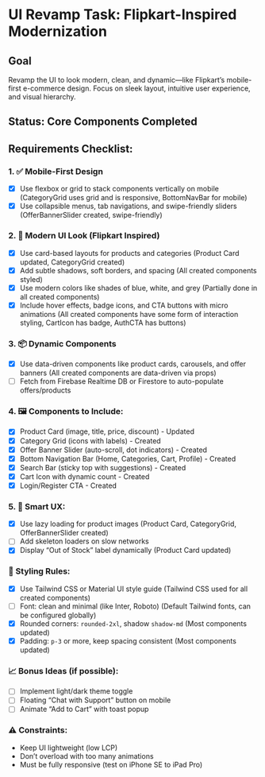 # UI Revamp Task: Flipkart-Inspired Modernization

## Goal
Revamp the UI to look modern, clean, and dynamic—like Flipkart’s mobile-first e-commerce design. Focus on sleek layout, intuitive user experience, and visual hierarchy.

## Status: Core Components Completed

## Requirements Checklist:

### 1. ✅ Mobile-First Design
- [X] Use flexbox or grid to stack components vertically on mobile (CategoryGrid uses grid and is responsive, BottomNavBar for mobile)
- [X] Use collapsible menus, tab navigations, and swipe-friendly sliders (OfferBannerSlider created, swipe-friendly)

### 2. 💅 Modern UI Look (Flipkart Inspired)
- [X] Use card-based layouts for products and categories (Product Card updated, CategoryGrid created)
- [X] Add subtle shadows, soft borders, and spacing (All created components styled)
- [X] Use modern colors like shades of blue, white, and grey (Partially done in all created components)
- [X] Include hover effects, badge icons, and CTA buttons with micro animations (All created components have some form of interaction styling, CartIcon has badge, AuthCTA has buttons)

### 3. 📦 Dynamic Components
- [X] Use data-driven components like product cards, carousels, and offer banners (All created components are data-driven via props)
- [ ] Fetch from Firebase Realtime DB or Firestore to auto-populate offers/products

### 4. 🖼️ Components to Include:
- [X] Product Card (image, title, price, discount) - Updated
- [X] Category Grid (icons with labels) - Created
- [X] Offer Banner Slider (auto-scroll, dot indicators) - Created
- [X] Bottom Navigation Bar (Home, Categories, Cart, Profile) - Created
- [X] Search Bar (sticky top with suggestions) - Created
- [X] Cart Icon with dynamic count - Created
- [X] Login/Register CTA - Created

### 5. 🧠 Smart UX:
- [X] Use lazy loading for product images (Product Card, CategoryGrid, OfferBannerSlider created)
- [ ] Add skeleton loaders on slow networks
- [X] Display “Out of Stock” label dynamically (Product Card updated)

### 🎨 Styling Rules:
- [X] Use Tailwind CSS or Material UI style guide (Tailwind CSS used for all created components)
- [ ] Font: clean and minimal (like Inter, Roboto) (Default Tailwind fonts, can be configured globally)
- [X] Rounded corners: `rounded-2xl`, shadow `shadow-md` (Most components updated)
- [X] Padding: `p-3` or more, keep spacing consistent (Most components updated)

### 📈 Bonus Ideas (if possible):
- [ ] Implement light/dark theme toggle
- [ ] Floating “Chat with Support” button on mobile
- [ ] Animate “Add to Cart” with toast popup

### ⚠️ Constraints:
- Keep UI lightweight (low LCP)
- Don’t overload with too many animations
- Must be fully responsive (test on iPhone SE to iPad Pro)
